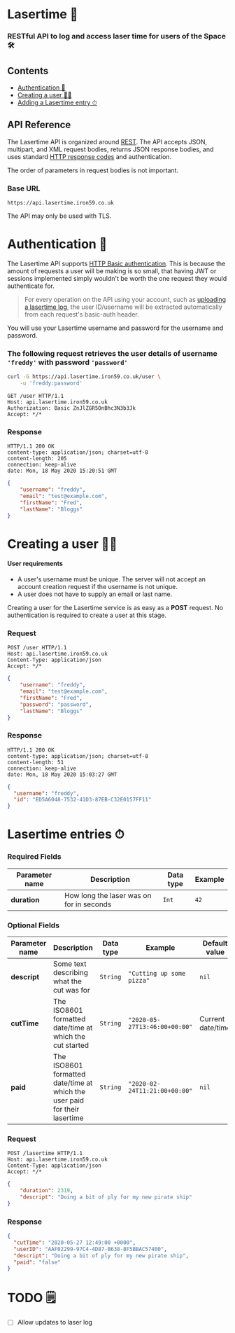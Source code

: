 # Lasertime 📄
### RESTful API to log and access laser time for users of the Space 🛠

## Contents
* [Authentication 🔐](#Authentication-🔐)
* [Creating a user 👩‍💻](#Creating-a-user-👩‍💻)
* [Adding a Lasertime entry ⏱](#Adding-a-Lasertime-entry-⏱)

## API Reference
The Lasertime API is organized around [REST](https://en.wikipedia.org/wiki/Representational_State_Transfer).
The API accepts JSON, multipart, and XML request bodies, returns JSON response bodies, and uses standard [HTTP response codes](https://httpstatuses.com) and authentication.

The order of parameters in request bodies is not important.

### Base URL
```http
https://api.lasertime.iron59.co.uk
```
The API may only be used with TLS.

# Authentication 🔐
The Lasertime API supports [HTTP Basic authentication](https://developer.mozilla.org/en-US/docs/Web/HTTP/Authentication). This is because the amount of requests a user will be making is so small, that having JWT or sessions implemented simply wouldn't be worth the one request they would authenticate for.

>For every operation on the API using your account, such as [uploading a lasertime log](#Adding-a-Lasertime-entry-⏱), the user ID/username will be extracted automatically from each request's basic-auth header.

You will use your Lasertime username and password for the username and password.

### The following request retrieves the user details of username `'freddy'` with password `'password'`
```bash
curl -G https://api.lasertime.iron59.co.uk/user \
    -u 'freddy:password'
```
```http
GET /user HTTP/1.1
Host: api.lasertime.iron59.co.uk
Authorization: Basic ZnJlZGR5OnBhc3N3b3Jk
Accept: */*
```

### Response
```http
HTTP/1.1 200 OK
content-type: application/json; charset=utf-8
content-length: 205
connection: keep-alive
date: Mon, 18 May 2020 15:20:51 GMT
```
```json
{
	"username": "freddy",
	"email": "test@example.com",
	"firstName": "Fred",
	"lastName": "Bloggs"
}
```

# Creating a user 👩‍💻
#### User requirements
* A user's username must be unique. The server will not accept an account creation request if the username is not unique.
* A user does not have to supply an email or last name.

Creating a user for the Lasertime service is as easy as a __POST__ request. No authentication is required to create a user at this stage.

### Request
```http
POST /user HTTP/1.1
Host: api.lasertime.iron59.co.uk
Content-Type: application/json
Accept: */*
```
```json
{
    "username": "freddy",
    "email": "test@example.com",
    "firstName": "Fred",
    "password": "password",
    "lastName": "Bloggs"
}
```

### Response
```http
HTTP/1.1 200 OK
content-type: application/json; charset=utf-8
content-length: 51
connection: keep-alive
date: Mon, 18 May 2020 15:03:27 GMT
```
```json
{
  "username": "freddy",
  "id": "ED5A6048-7532-41D3-87EB-C32E0157FF11"
}
```

# Lasertime entries ⏱
### Required Fields

Parameter name | Description | Data type | Example
--- | --- | --- | ----
**duration** | How long the laser was on for in seconds | `Int` | `42`

### Optional Fields

Parameter name | Description | Data type | Example | Default value
--- | --- | --- | --- | ---
**descript** | Some text describing what the cut was for | `String` | `"Cutting up some pizza"` | `nil`
**cutTime** | The ISO8601 formatted date/time at which the cut started | `String` | `"2020-05-27T13:46:00+00:00"` | Current date/time
**paid** | The ISO8601 formatted date/time at which the user paid for their lasertime | `String` | `"2020-02-24T11:21:00+00:00"` | `nil`

### Request
```http
POST /lasertime HTTP/1.1
Host: api.lasertime.iron59.co.uk
Content-Type: application/json
Accept: */*
```
```json
{
    "duration": 2319,
    "descript": "Doing a bit of ply for my new pirate ship"
}
```

### Response
```json
{
  "cutTime": "2020-05-27 12:49:00 +0000",
  "userID": "AAF02299-97C4-4D87-B638-8F5BBAC57400",
  "descript": "Doing a bit of ply for my new pirate ship",
  "paid": "false"
}
```

# TODO 🗒
- [ ] Allow updates to laser log